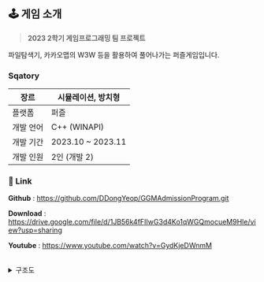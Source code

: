 ## 🕹️ 게임 소개

> **2023 2학기 게임프로그래밍 팀 프로젝트**

파일탐색기, 카카오맵의 W3W 등을 활용하여 풀어나가는 퍼즐게임입니다. 

### Sqatory

| 장르 | 시뮬레이션, 방치형 |
| --- | --- |
| 플랫폼 | 퍼즐 |
| 개발 언어 | C++ (WINAPI) |
| 개발 기간 | 2023.10 ~ 2023.11 |
| 개발 인원 | 2인 (개발 2) |


### 🔗 Link

**Github** : https://github.com/DDongYeop/GGMAdmissionProgram.git

**Download** : https://drive.google.com/file/d/1JB56k4fFIIwG3d4Ko1qWGQmocueM9Hle/view?usp=sharing

**Youtube** : https://www.youtube.com/watch?v=GydKjeDWnmM



<br>

<details><summary>구조도</summary>

![image](https://github.com/user-attachments/assets/6d0a6b27-2b8b-4691-9248-e4f67a8c44d0)

![image](https://github.com/user-attachments/assets/5d0501de-8640-43dc-9f70-10ce9c505f8f)

![image](https://github.com/user-attachments/assets/ced5c4db-3b9a-4d03-8094-52dbf0e5d5cc)

</details>
